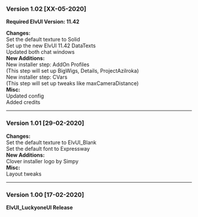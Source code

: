 ### Version 1.02 [XX-05-2020]
**Required ElvUI Version: 11.42**  

**Changes:**  
Set the default texture to Solid  
Set up the new ElvUI 11.42 DataTexts  
Updated both chat windows  
**New Additions:**  
New installer step: AddOn Profiles  
(This step will set up BigWigs, Details, ProjectAzilroka)  
New installer step: CVars  
(This step will set up tweaks like maxCameraDistance)  
**Misc:**  
Updated config  
Added credits  
___
### Version 1.01 [29-02-2020]
**Changes:**  
Set the default texture to ElvUI_Blank  
Set the default font to Expressway  
**New Additions:**  
Clover installer logo by Simpy  
**Misc:**  
Layout tweaks  
___
### Version 1.00 [17-02-2020]
**ElvUI_LuckyoneUI Release**  